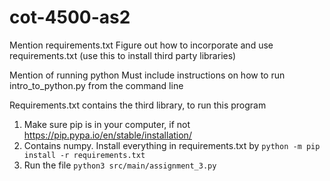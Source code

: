 # cot-4500-as2
Mention requirements.txt
  Figure out how to incorporate and use requirements.txt (use this to install third party libraries)

Mention of running python
  Must include instructions on how to run intro_to_python.py from the command line



Requirements.txt contains the third library, to run this program
1. Make sure pip is in your computer, if not 
https://pip.pypa.io/en/stable/installation/
2. Contains numpy. Install everything in requirements.txt by
```python -m pip install -r requirements.txt```
3. Run the file
```python3 src/main/assignment_3.py```
